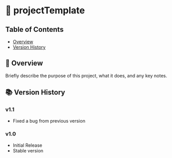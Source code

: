# 📂 projectTemplate

## Table of Contents
- [Overview](#overview)  
- [Version History](#version-history)

## 📝 Overview
Briefly describe the purpose of this project, what it does, and any key notes.

## 📚 Version History

### v1.1
- Fixed a bug from previous version

### v1.0
- Initial Release
- Stable version
